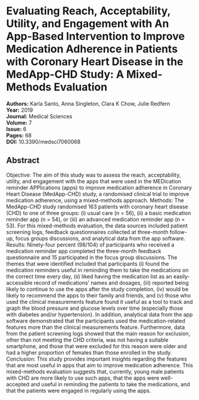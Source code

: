 # Evaluating Reach, Acceptability, Utility, and Engagement with An App-Based Intervention to Improve Medication Adherence in Patients with Coronary Heart Disease in the MedApp-CHD Study: A Mixed-Methods Evaluation

**Authors:** Karla Santo, Anna Singleton, Clara K Chow, Julie Redfern  
**Year:** 2019  
**Journal:** Medical Sciences  
**Volume:** 7  
**Issue:** 6  
**Pages:** 68  
**DOI:** 10.3390/medsci7060068  

## Abstract
Objective: The aim of this study was to assess the reach, acceptability, utility, and engagement with the apps that were used in the MEDication reminder APPlications (apps) to improve medication adherence in Coronary Heart Disease (MedApp-CHD) study, a randomised clinical trial to improve medication adherence, using a mixed-methods approach. Methods: The MedApp-CHD study randomised 163 patients with coronary heart disease (CHD) to one of three groups: (i) usual care (n = 56), (ii) a basic medication reminder app (n = 54), or (iii) an advanced medication reminder app (n = 53). For this mixed-methods evaluation, the data sources included patient screening logs, feedback questionnaires collected at three-month follow-up, focus groups discussions, and analytical data from the app software. Results: Ninety-four percent (98/104) of participants who received a medication reminder app completed the three-month feedback questionnaire and 15 participated in the focus group discussions. The themes that were identified included that participants (i) found the medication reminders useful in reminding them to take the medications on the correct time every day, (ii) liked having the medication list as an easily-accessible record of medications’ names and dosages, (iii) reported being likely to continue to use the apps after the study completion, (iv) would be likely to recommend the apps to their family and friends, and (v) those who used the clinical measurements feature found it useful as a tool to track and graph the blood pressure and glucose levels over time (especially those with diabetes and/or hypertension). In addition, analytical data from the app software demonstrated that the participants used the medication-related features more than the clinical measurements feature. Furthermore, data from the patient screening logs showed that the main reason for exclusion, other than not meeting the CHD criteria, was not having a suitable smartphone, and those that were excluded for this reason were older and had a higher proportion of females than those enrolled in the study. Conclusion: This study provides important insights regarding the features that are most useful in apps that aim to improve medication adherence. This mixed-methods evaluation suggests that, currently, young male patients with CHD are more likely to use such apps, that the apps were well-accepted and useful in reminding the patients to take the medications, and that the patients were engaged in regularly using the apps.

